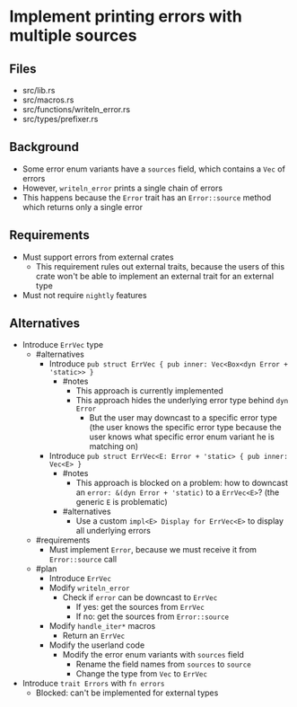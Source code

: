 # Implement printing errors with multiple sources

## Files

* src/lib.rs
* src/macros.rs
* src/functions/writeln_error.rs
* src/types/prefixer.rs

## Background

* Some error enum variants have a `sources` field, which contains a `Vec` of errors
* However, `writeln_error` prints a single chain of errors
* This happens because the `Error` trait has an `Error::source` method which returns only a single error

## Requirements

* Must support errors from external crates
  * This requirement rules out external traits, because the users of this crate won't be able to implement an external trait for an external type
* Must not require `nightly` features

## Alternatives

* Introduce `ErrVec` type
  * #alternatives
    * Introduce `pub struct ErrVec { pub inner: Vec<Box<dyn Error + 'static>> }`
      * #notes
        * This approach is currently implemented
        * This approach hides the underlying error type behind `dyn Error`
          * But the user may downcast to a specific error type (the user knows the specific error type because the user knows what specific error enum variant he is matching on)
    * Introduce `pub struct ErrVec<E: Error + 'static> { pub inner: Vec<E> }`
      * #notes
        * This approach is blocked on a problem: how to downcast an `error: &(dyn Error + 'static)` to a `ErrVec<E>`? (the generic `E` is problematic)
      * #alternatives
        * Use a custom `impl<E> Display for ErrVec<E>` to display all underlying errors
  * #requirements
    * Must implement `Error`, because we must receive it from `Error::source` call
  * #plan
    * Introduce `ErrVec`
    * Modify `writeln_error`
      * Check if `error` can be downcast to `ErrVec`
        * If yes: get the sources from `ErrVec`
        * If no: get the sources from `Error::source`
    * Modify `handle_iter*` macros
      * Return an `ErrVec`
    * Modify the userland code
      * Modify the error enum variants with `sources` field
        * Rename the field names from `sources` to `source`
        * Change the type from `Vec` to `ErrVec`
* Introduce `trait Errors` with `fn errors`
  * Blocked: can't be implemented for external types
